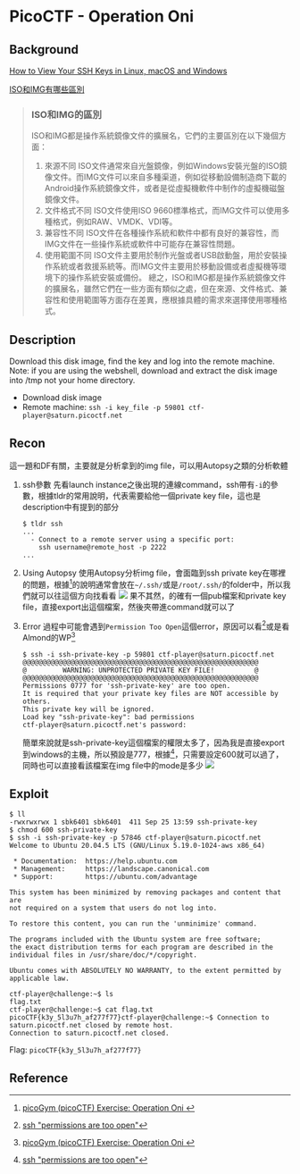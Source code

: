 # PicoCTF - Operation Oni
## Background
[How to View Your SSH Keys in Linux, macOS and Windows](https://www.techrepublic.com/article/how-to-view-your-ssh-keys-in-linux-macos-and-windows/)

[ISO和IMG有哪些區別](https://docs.pingcode.com/ask/16621.html)
> ### ISO和IMG的區別
> ISO和IMG都是操作系統鏡像文件的擴展名，它們的主要區別在以下幾個方面：
> 1. 來源不同
> ISO文件通常來自光盤鏡像，例如Windows安裝光盤的ISO鏡像文件。而IMG文件可以來自多種渠道，例如從移動設備制造商下載的Android操作系統鏡像文件，或者是從虛擬機軟件中制作的虛擬機磁盤鏡像文件。
> 2. 文件格式不同
> ISO文件使用ISO 9660標準格式，而IMG文件可以使用多種格式，例如RAW、VMDK、VDI等。
> 3. 兼容性不同
> ISO文件在各種操作系統和軟件中都有良好的兼容性，而IMG文件在一些操作系統或軟件中可能存在兼容性問題。
> 4. 使用範圍不同
> ISO文件主要用於制作光盤或者USB啟動盤，用於安裝操作系統或者救援系統等。而IMG文件主要用於移動設備或者虛擬機等環境下的操作系統安裝或備份。
> 總之，ISO和IMG都是操作系統鏡像文件的擴展名，雖然它們在一些方面有類似之處，但在來源、文件格式、兼容性和使用範圍等方面存在差異，應根據具體的需求來選擇使用哪種格式。

## Description
Download this disk image, find the key and log into the remote machine. Note: if you are using the webshell, download and extract the disk image into /tmp not your home directory.
* Download disk image
* Remote machine: `ssh -i key_file -p 59801 ctf-player@saturn.picoctf.net`

## Recon
這一題和DF有關，主要就是分析拿到的img file，可以用Autopsy之類的分析軟體
1. ssh參數
先看launch instance之後出現的連線command，ssh帶有`-i`的參數，根據tldr的常用說明，代表需要給他一個private key file，這也是description中有提到的部分
    ```bash!
    $ tldr ssh
    ...
      - Connect to a remote server using a specific port:
        ssh username@remote_host -p 2222
    ...
    ```
2. Using Autopsy
使用Autopsy分析img file，會面臨到ssh private key在哪裡的問題，根據[^picoctf-forensics-wp-almond-force]的說明通常會放在`~/.ssh/`或是`/root/.ssh/`的folder中，所以我們就可以往這個方向找看看
![](https://hackmd.io/_uploads/S1m4W6R1p.png)
果不其然，的確有一個pub檔案和private key file，直接export出這個檔案，然後夾帶進command就可以了

3. Error
過程中可能會遇到`Permission Too Open`這個error，原因可以看[^ssh-error-permission-too-open]或是看Almond的WP[^picoctf-forensics-wp-almond-force]
    ```bash!
    $ ssh -i ssh-private-key -p 59801 ctf-player@saturn.picoctf.net
    @@@@@@@@@@@@@@@@@@@@@@@@@@@@@@@@@@@@@@@@@@@@@@@@@@@@@@@@@@@
    @         WARNING: UNPROTECTED PRIVATE KEY FILE!          @
    @@@@@@@@@@@@@@@@@@@@@@@@@@@@@@@@@@@@@@@@@@@@@@@@@@@@@@@@@@@
    Permissions 0777 for 'ssh-private-key' are too open.
    It is required that your private key files are NOT accessible by others.
    This private key will be ignored.
    Load key "ssh-private-key": bad permissions
    ctf-player@saturn.picoctf.net's password:
    ```
    簡單來說就是ssh-private-key這個檔案的權限太多了，因為我是直接export到windows的主機，所以預設是777，根據[^ssh-error-permission-too-open]，只需要設定600就可以過了，同時也可以直接看該檔案在img file中的mode是多少
    ![](https://hackmd.io/_uploads/BJYm760JT.png)

## Exploit
```bash!
$ ll
-rwxrwxrwx 1 sbk6401 sbk6401  411 Sep 25 13:59 ssh-private-key
$ chmod 600 ssh-private-key
$ ssh -i ssh-private-key -p 57846 ctf-player@saturn.picoctf.net
Welcome to Ubuntu 20.04.5 LTS (GNU/Linux 5.19.0-1024-aws x86_64)

 * Documentation:  https://help.ubuntu.com
 * Management:     https://landscape.canonical.com
 * Support:        https://ubuntu.com/advantage

This system has been minimized by removing packages and content that are
not required on a system that users do not log into.

To restore this content, you can run the 'unminimize' command.

The programs included with the Ubuntu system are free software;
the exact distribution terms for each program are described in the
individual files in /usr/share/doc/*/copyright.

Ubuntu comes with ABSOLUTELY NO WARRANTY, to the extent permitted by
applicable law.

ctf-player@challenge:~$ ls
flag.txt
ctf-player@challenge:~$ cat flag.txt
picoCTF{k3y_5l3u7h_af277f77}ctf-player@challenge:~$ Connection to saturn.picoctf.net closed by remote host.
Connection to saturn.picoctf.net closed.
```

Flag: `picoCTF{k3y_5l3u7h_af277f77}`
## Reference
[^ssh-error-permission-too-open]:[ssh "permissions are too open"](https://stackoverflow.com/questions/9270734/ssh-permissions-are-too-open)
[^picoctf-forensics-wp-almond-force]:[ picoGym (picoCTF) Exercise: Operation Oni ](https://youtu.be/fGWdueqArzE?si=Ci0W715ZjQ3vPD8m)